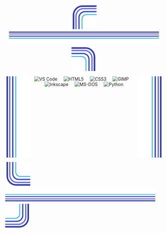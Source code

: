 <div align="center">
  <img src=".github/assets/corner-top-left.svg"  width="80" height="80" alt=""><img
  src=".github/assets/band-top-480.svg"         width="480" height="48" alt=""><img
  src=".github/assets/corner-top-right.svg"     width="80" height="80" alt="">

  <img src=".github/assets/edge-left.svg"  align="left"  width="80" height="260" alt=""><img
  src=".github/assets/edge-right.svg" align="right" width="80" height="260" alt="">
  <div align="center"><img
        src="https://cdn.jsdelivr.net/gh/devicons/devicon/icons/vscode/vscode-original.svg" height="40" alt="VS Code">
      <img width="12"> <img src="https://cdn.jsdelivr.net/gh/devicons/devicon/icons/html5/html5-original.svg"
        height="40" alt="HTML5"> <img width="12"> <img
        src="https://cdn.jsdelivr.net/gh/devicons/devicon/icons/css3/css3-original.svg" height="40" alt="CSS3"> <img
        width="12"> <img src="https://cdn.jsdelivr.net/gh/devicons/devicon/icons/gimp/gimp-original.svg" height="40"
        alt="GIMP"> <img width="12"> <img
        src="https://cdn.jsdelivr.net/gh/devicons/devicon/icons/inkscape/inkscape-original.svg" height="40"
        alt="Inkscape"> <img width="12"> <img
        src="https://cdn.jsdelivr.net/gh/devicons/devicon/icons/msdos/msdos-original.svg" height="40" alt="MS-DOS"> <img
        width="12"> <img src="https://cdn.jsdelivr.net/gh/devicons/devicon/icons/python/python-original.svg" height="40"
        alt="Python"> </div></div>
  <br clear="both">

  <img src=".github/assets/corner-bottom-left.svg" width="80" height="80" alt=""><img
  src=".github/assets/band-bottom-480.svg"       width="480" height="48" alt=""><img
  src=".github/assets/corner-bottom-right.svg"    width="80" height="80" alt="">
</div>
